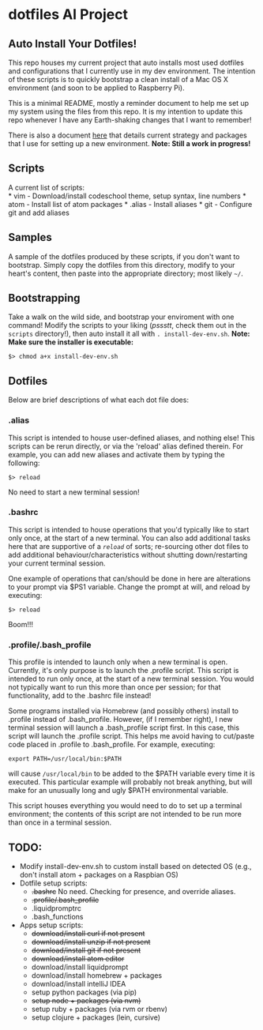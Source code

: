 # dotfiles AI Project

## Auto Install Your Dotfiles!

This repo houses my current project that auto installs most used dotfiles and
configurations that I currently use in my dev environment. The intention of
these scripts is to quickly bootstrap a clean install of a Mac OS X environment
(and soon to be applied to Raspberry Pi).

This is a minimal README, mostly a reminder document to help me set up my
system using the files from this repo. It is my intention to update this repo
whenever I have any Earth-shaking changes that I want to remember!  

There is also a document [here](NewEnvSetup.md) that details current strategy
and packages that I use for setting up a new environment.
**Note: Still a work in progress!**

## Scripts
A current list of scripts:  
	* vim - Download/install codeschool theme, setup syntax, line numbers
	* atom - Install list of atom packages
	* .alias - Install aliases
	* git - Configure git and add aliases

## Samples
A sample of the dotfiles produced by these scripts, if you don't want to
bootstrap. Simply copy the dotfiles from this directory, modify to your heart's
content, then paste into the appropriate directory; most likely `~/`.

## Bootstrapping
Take a walk on the wild side, and bootstrap your enviroment with one command!
Modify the scripts to your liking (*pssstt*, check them out in the `scripts`
directory!), then auto install it all with `. install-dev-env.sh`. **Note:
Make sure the installer is executable:**

`$> chmod a+x install-dev-env.sh`


## Dotfiles
Below are brief descriptions of what each dot file does:  

### .alias
This script is intended to house user-defined aliases, and nothing else!
This scripts can be rerun directly, or via the 'reload' alias defined therein.
For example, you can add new aliases and activate them by typing the following:

`$> reload`

No need to start a new terminal session!

### .bashrc
This script is intended to house operations that you'd typically like to start
only once, at the start of a new terminal. You can also add additional tasks
here that are supportive of a *`reload`* of sorts; re-sourcing other dot files
to add additional behaviour/characteristics without shutting down/restarting
your current terminal session.  

One example of operations that can/should be done in here are alterations to
your prompt via $PS1 variable. Change the prompt at will, and reload by
executing:

`$> reload`

Boom!!!

### .profile/.bash_profile
This profile is intended to launch only when a new terminal is open. Currently,
it's only purpose is to launch the .profile script. This script is intended to
run only once, at the start of a new terminal session. You would not typically
want to run this more than once per session; for that functionality, add to the
.bashrc file instead!

Some programs installed via Homebrew (and possibly others) install to .profile
instead of .bash_profile. However, (if I remember right), I new terminal
session will launch a .bash_profile script first. In this case, this script
will launch the .profile script. This helps me avoid having to cut/paste code
placed in .profile to .bash_profile. For example, executing:

`export PATH=/usr/local/bin:$PATH`

will cause `/usr/local/bin` to be added to the $PATH variable every time it is
executed. This particular example will probably not break anything, but will
make for an unusually long and ugly $PATH environmental variable.

This script houses everything you would need to do to set up a terminal
environment; the contents of this script are not intended to be run more than
once in a terminal session.

## TODO:
* Modify install-dev-env.sh to custom install based on detected OS (e.g., don't
install atom + packages on a Raspbian OS)
* Dotfile setup scripts:
	- ~~.bashrc~~ No need. Checking for presence, and override aliases.
	- ~~.profile/.bash_profile~~
	- .liquidpromptrc
	- .bash_functions
* Apps setup scripts:
	- ~~download/install curl if not present~~
	- ~~download/install unzip if not present~~
	- ~~download/install git if not present~~
	- ~~download/install atom editor~~
	- download/install liquidprompt
	- download/install homebrew + packages
	- download/install intelliJ IDEA
	- setup python packages (via pip)
	- ~~setup node + packages (via nvm)~~
	- setup ruby + packages (via rvm or rbenv)
	- setup clojure + packages (lein, cursive)
